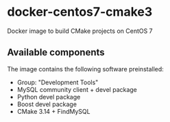 # docker-centos7-cmake3

Docker image to build CMake projects on CentOS 7

## Available components

The image contains the following software preinstalled:

- Group: "Development Tools"
- MySQL community client + devel package
- Python devel package
- Boost devel package
- CMake 3.14 + FindMySQL